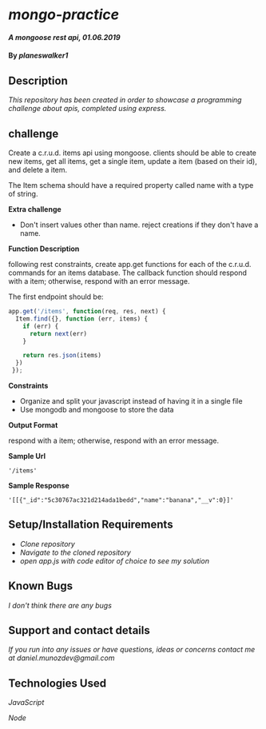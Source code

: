# _mongo-practice_

#### _A mongoose rest api, 01.06.2019_

#### By _**planeswalker1**_

## Description

_This repository has been created in order to showcase a programming challenge about apis, completed using express._

## challenge

Create a c.r.u.d. items api using mongoose. clients should be able to create new items, get all items, get a single item, update a item (based on their id), and delete a item.

The Item schema should have a required property called name with a type of string.

**Extra challenge**

* Don't insert values other than name. reject creations if they don't have a name.

**Function Description**

following rest constraints, create app.get functions for each of the c.r.u.d. commands for an items database. The callback function should respond with a item; otherwise, respond with an error message.

The first endpoint should be:

```javascript
app.get('/items', function(req, res, next) {
  Item.find({}, function (err, items) {
    if (err) {
      return next(err)
    }

    return res.json(items)
  })
 });
 ```

**Constraints**

* Organize and split your javascript instead of having it in a single file
* Use mongodb and mongoose to store the data

**Output Format**

respond with a item; otherwise, respond with an error message.

**Sample Url**

```
'/items'
```

**Sample Response**

```
'[[{"_id":"5c30767ac321d214ada1bedd","name":"banana","__v":0}]'
```

## Setup/Installation Requirements

* _Clone repository_
* _Navigate to the cloned repository_
* _open app.js with code editor of choice to see my solution_

## Known Bugs

_I don't think there are any bugs_

## Support and contact details

_If you run into any issues or have questions, ideas or concerns contact me at daniel.munozdev@gmail.com_

## Technologies Used

_JavaScript_

_Node_